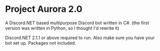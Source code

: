 # Project Aurora 2.0
A Discord.NET based multipurpose Discord bot written in C#.
(the first version was written in Python, so I thought I'd rewrite it)

Discord.NET 2.1.1 or above required to run.
Also make sure you have your bot set up.
Packages not included.
